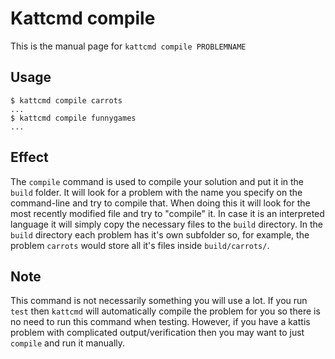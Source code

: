 # Kattcmd compile

This is the manual page for `kattcmd compile PROBLEMNAME`

## Usage

```
$ kattcmd compile carrots
...
$ kattcmd compile funnygames
...
```

## Effect

The `compile` command is used to compile your solution and put it in
the `build` folder. It will look for a problem with the name you
specify on the command-line and try to compile that. When doing this
it will look for the most recently modified file and try to "compile"
it. In case it is an interpreted language it will simply copy the
necessary files to the `build` directory. In the `build` directory
each problem has it's own subfolder so, for example, the problem
`carrots` would store all it's files inside `build/carrots/`.

## Note

This command is not necessarily something you will use a lot. If you
run `test` then `kattcmd` will automatically compile the problem for
you so there is no need to run this command when testing. However, if
you have a kattis problem with complicated output/verification then
you may want to just `compile` and run it manually.
